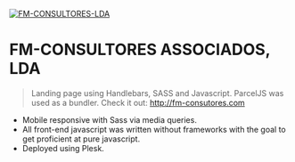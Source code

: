 <a href="http://fm-consultores.com"><img src="http://fm-consultores.com/LG-CORES.26dd0ddd.jpg" title="FM-CONSULTORES-LDA" alt="FM-CONSULTORES-LDA"></a>
# FM-CONSULTORES ASSOCIADOS, LDA
> Landing page using Handlebars, SASS and Javascript. ParcelJS was used as a bundler.
> Check it out: http://fm-consutores.com

- Mobile responsive with Sass via media queries.
- All front-end javascript was written without frameworks with the goal to get proficient at pure javascript.
- Deployed using Plesk.

